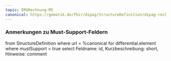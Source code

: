 ```yaml
---
topic: ERGRechnung-MS
canonical: https://gematik.de/fhir/dipag/StructureDefinition/dipag-rechnung
---
```


### Anmerkungen zu Must-Support-Feldern

<fql>
from
	StructureDefinition
where 
    url = %canonical
for differential.element
where mustSupport = true
select
	Feldname: id, Kurzbeschreibung: short, Hinweise: comment
</fql>

